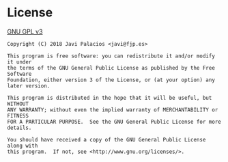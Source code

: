 # License
[GNU GPL v3](LICENSE.txt)

    Copyright (C) 2018 Javi Palacios <javi@fjp.es>

    This program is free software: you can redistribute it and/or modify it under
    the terms of the GNU General Public License as published by the Free Software
    Foundation, either version 3 of the License, or (at your option) any later version.

    This program is distributed in the hope that it will be useful, but WITHOUT
    ANY WARRANTY; without even the implied warranty of MERCHANTABILITY or FITNESS
    FOR A PARTICULAR PURPOSE.  See the GNU General Public License for more details.

    You should have received a copy of the GNU General Public License along with
    this program.  If not, see <http://www.gnu.org/licenses/>.
